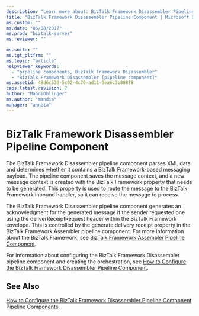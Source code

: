 ```yaml
---
description: "Learn more about: BizTalk Framework Disassembler Pipeline Component"
title: "BizTalk Framework Disassembler Pipeline Component | Microsoft Docs"
ms.custom: ""
ms.date: "06/08/2017"
ms.prod: "biztalk-server"
ms.reviewer: ""

ms.suite: ""
ms.tgt_pltfrm: ""
ms.topic: "article"
helpviewer_keywords: 
  - "pipeline components, BizTalk Framework Disassembler"
  - "BizTalk Framework Disassembler [pipeline component]"
ms.assetid: 48d6c530-5c02-4c70-ad11-0ea6c3c808f8
caps.latest.revision: 7
author: "MandiOhlinger"
ms.author: "mandia"
manager: "anneta"
---
```

# BizTalk Framework Disassembler Pipeline Component
The BizTalk Framework Disassembler pipeline component parses XML data and determines whether it contains a BizTalk Framework-based messaging payload. The pipeline component saves the message context, and a new message context is created with the BizTalk Framework property that needs to be generated. This property is used to route the message to the BizTalk Framework inbound handler, so it can receive the message to process.  
  
 The BizTalk Framework Disassembler pipeline component generates an acknowledgment for the generated message if the sender requested one using the deliverReceiptRequest header within the BizTalk Framework envelope. This is controlled by the generate delivery receipt property in the BizTalk Framework Assembler pipeline component. For more information about the BizTalk Framework, see [BizTalk Framework Assembler Pipeline Component](../core/biztalk-framework-assembler-pipeline-component.md).  
  
 For information about configuring the BizTalk Framework Disassembler pipeline component and creating the orchestration, see [How to Configure the BizTalk Framework Disassembler Pipeline Component](../core/how-to-configure-the-biztalk-framework-disassembler-pipeline-component.md).  
  
## See Also  
 [How to Configure the BizTalk Framework Disassembler Pipeline Component](../core/how-to-configure-the-biztalk-framework-disassembler-pipeline-component.md)   
 [Pipeline Components](../core/pipeline-components.md)
